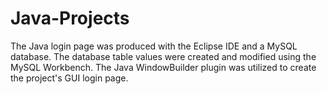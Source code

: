 # Java-Projects
The Java login page was produced with the Eclipse IDE and a MySQL database. The database table values were created and modified using the MySQL Workbench. The Java WindowBuilder plugin was utilized to create the project's GUI login page.
